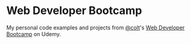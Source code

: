 # Web Developer Bootcamp

My personal code examples and projects from [@colt](https://github.com/colt)'s [Web Developer Bootcamp](https://www.udemy.com/course/the-web-developer-bootcamp/) on Udemy.
